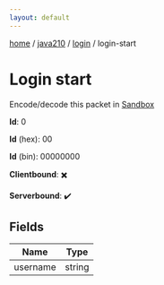 ```yaml
---
layout: default
---
```


[home](/)  /  [java210](/protocol/java210)  /  [login](/protocol/java210/login)  /  login-start

# Login start

Encode/decode this packet in [Sandbox](../../../sandbox/java210#Login.LoginStart)

**Id**: 0

**Id** (hex): 00

**Id** (bin): 00000000

**Clientbound**: ✖️

**Serverbound**: ✔️

## Fields

Name | Type
---|---
username | string
